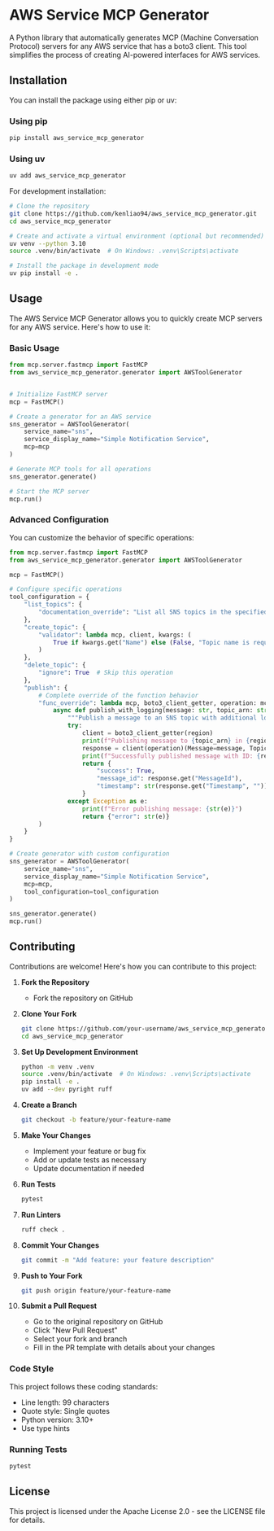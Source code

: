 # AWS Service MCP Generator

A Python library that automatically generates MCP (Machine Conversation Protocol) servers for any AWS service that has a boto3 client. This tool simplifies the process of creating AI-powered interfaces for AWS services.

## Installation

You can install the package using either pip or uv:

### Using pip

```bash
pip install aws_service_mcp_generator
```

### Using uv

```bash
uv add aws_service_mcp_generator
```

For development installation:

```bash
# Clone the repository
git clone https://github.com/kenliao94/aws_service_mcp_generator.git
cd aws_service_mcp_generator

# Create and activate a virtual environment (optional but recommended)
uv venv --python 3.10
source .venv/bin/activate  # On Windows: .venv\Scripts\activate

# Install the package in development mode
uv pip install -e .
```

## Usage

The AWS Service MCP Generator allows you to quickly create MCP servers for any AWS service. Here's how to use it:

### Basic Usage

```python
from mcp.server.fastmcp import FastMCP
from aws_service_mcp_generator.generator import AWSToolGenerator


# Initialize FastMCP server
mcp = FastMCP()

# Create a generator for an AWS service
sns_generator = AWSToolGenerator(
    service_name="sns",
    service_display_name="Simple Notification Service",
    mcp=mcp
)

# Generate MCP tools for all operations
sns_generator.generate()

# Start the MCP server
mcp.run()
```

### Advanced Configuration

You can customize the behavior of specific operations:

```python
from mcp.server.fastmcp import FastMCP
from aws_service_mcp_generator.generator import AWSToolGenerator

mcp = FastMCP()

# Configure specific operations
tool_configuration = {
    "list_topics": {
        "documentation_override": "List all SNS topics in the specified region"
    },
    "create_topic": {
        "validator": lambda mcp, client, kwargs: (
            True if kwargs.get("Name") else (False, "Topic name is required")
        )
    },
    "delete_topic": {
        "ignore": True  # Skip this operation
    },
    "publish": {
        # Complete override of the function behavior
        "func_override": lambda mcp, boto3_client_getter, operation: mcp.tool(description="Enhanced SNS publish with additional logging")(
            async def publish_with_logging(message: str, topic_arn: str, region: str = "us-east-1"):
                """Publish a message to an SNS topic with additional logging"""
                try:
                    client = boto3_client_getter(region)
                    print(f"Publishing message to {topic_arn} in {region}")
                    response = client(operation)(Message=message, TopicArn=topic_arn)
                    print(f"Successfully published message with ID: {response.get('MessageId')}")
                    return {
                        "success": True,
                        "message_id": response.get("MessageId"),
                        "timestamp": str(response.get("Timestamp", ""))
                    }
                except Exception as e:
                    print(f"Error publishing message: {str(e)}")
                    return {"error": str(e)}
        )
    }
}

# Create generator with custom configuration
sns_generator = AWSToolGenerator(
    service_name="sns",
    service_display_name="Simple Notification Service",
    mcp=mcp,
    tool_configuration=tool_configuration
)

sns_generator.generate()
mcp.run()
```

## Contributing

Contributions are welcome! Here's how you can contribute to this project:

1. **Fork the Repository**
   - Fork the repository on GitHub

2. **Clone Your Fork**
   ```bash
   git clone https://github.com/your-username/aws_service_mcp_generator.git
   cd aws_service_mcp_generator
   ```

3. **Set Up Development Environment**
   ```bash
   python -m venv .venv
   source .venv/bin/activate  # On Windows: .venv\Scripts\activate
   pip install -e .
   uv add --dev pyright ruff
   ```

4. **Create a Branch**
   ```bash
   git checkout -b feature/your-feature-name
   ```

5. **Make Your Changes**
   - Implement your feature or bug fix
   - Add or update tests as necessary
   - Update documentation if needed

6. **Run Tests**
   ```bash
   pytest
   ```

7. **Run Linters**
   ```bash
   ruff check .
   ```

8. **Commit Your Changes**
   ```bash
   git commit -m "Add feature: your feature description"
   ```

9. **Push to Your Fork**
   ```bash
   git push origin feature/your-feature-name
   ```

10. **Submit a Pull Request**
    - Go to the original repository on GitHub
    - Click "New Pull Request"
    - Select your fork and branch
    - Fill in the PR template with details about your changes

### Code Style

This project follows these coding standards:
- Line length: 99 characters
- Quote style: Single quotes
- Python version: 3.10+
- Use type hints

### Running Tests

```bash
pytest
```

## License

This project is licensed under the Apache License 2.0 - see the LICENSE file for details.